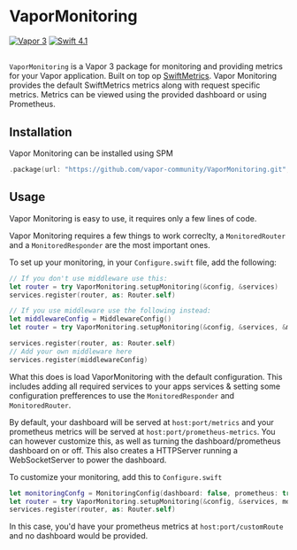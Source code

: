 # VaporMonitoring
[![Vapor 3](https://img.shields.io/badge/vapor-3.0-blue.svg?style=flat)](https://vapor.codes)
[![Swift 4.1](https://img.shields.io/badge/swift-4.2-orange.svg?style=flat)](http://swift.org)

##

`VaporMonitoring` is a Vapor 3 package for monitoring and providing metrics for your Vapor application. Built on top op [SwiftMetrics](https://github.com/RuntimeTools/SwiftMetrics). Vapor Monitoring provides the default SwiftMetrics metrics along with request specific metrics. Metrics can be viewed using the provided dashboard or using Prometheus. 

## Installation
Vapor Monitoring can be installed using SPM
```swift
.package(url: "https://github.com/vapor-community/VaporMonitoring.git", from: "1.0.0")
```

## Usage
Vapor Monitoring is easy to use, it requires only a few lines of code.

Vapor Monitoring requires a few things to work correclty, a `MonitoredRouter` and a `MonitoredResponder` are the most important ones.

To set up your monitoring, in your `Configure.swift` file, add the following: 
```swift
// If you don't use middleware use this:
let router = try VaporMonitoring.setupMonitoring(&config, &services)
services.register(router, as: Router.self)

// If you use middleware use the following instead:
let middlewareConfig = MiddlewareConfig()
let router = try VaporMonitoring.setupMonitoring(&config, &services, &middlewareConfig)

services.register(router, as: Router.self)
// Add your own middleware here
services.register(middlewareConfig)
```

What this does is load VaporMonitoring with the default configuration. This includes adding all required services to your apps services & setting some configuration prefferences to use the `MonitoredResponder` and `MonitoredRouter`.

By default, your dashboard will be served at `host:port/metrics` and your prometheus metrics will be served at `host:port/prometheus-metrics`. You can however customize this, as well as turning the dashboard/prometheus dashboard on or off. This also creates a HTTPServer running a WebSocketServer to power the dashboard.

To customize your monitoring, add this to `Configure.swift`
```swift
let monitoringConfg = MonitoringConfig(dashboard: false, prometheus: true, dashboardRoute: "", prometheusRoute: "customRoute")
let router = try VaporMonitoring.setupMonitoring(&config, &services, monitoringConfg)
services.register(router, as: Router.self)
```
In this case, you'd have your prometheus metrics at `host:port/customRoute` and no dashboard would be provided.
